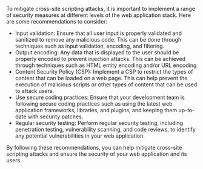 To mitigate cross-site scripting attacks, it is important to implement a range of security measures at different levels of the web application stack. Here are some recommendations to consider:

- Input validation: Ensure that all user input is properly validated and sanitized to remove any malicious code. This can be done through techniques such as input validation, encoding, and filtering.
- Output encoding: Any data that is displayed to the user should be properly encoded to prevent injection attacks. This can be achieved through techniques such as HTML entity encoding and/or URL encoding
- Content Security Policy (CSP): Implement a CSP to restrict the types of content that can be loaded on a web page. This can help prevent the execution of malicious scripts or other types of content that can be used to attack users.
- Use secure coding practices: Ensure that your development team is following secure coding practices such as using the latest web application frameworks, libraries, and plugins, and keeping them up-to-date with security patches.
- Regular security testing: Perform regular security testing, including penetration testing, vulnerability scanning, and code reviews, to identify any potential vulnerabilities in your web application.

By following these recommendations, you can help mitigate cross-site scripting attacks and ensure the security of your web application and its users.
